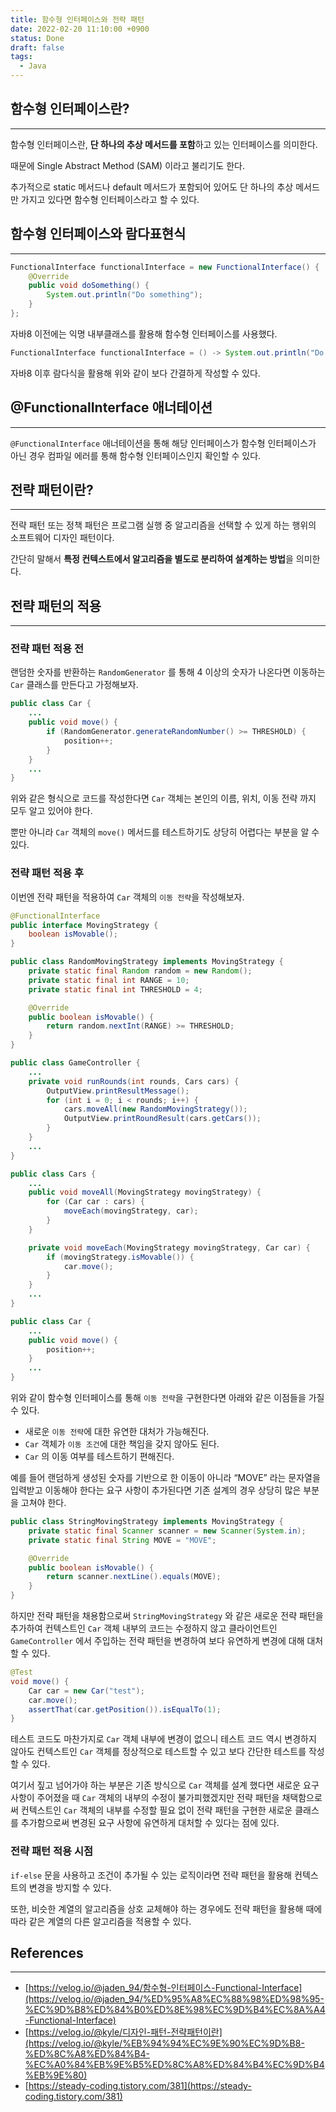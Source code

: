 ```yaml
---
title: 함수형 인터페이스와 전략 패턴
date: 2022-02-20 11:10:00 +0900
status: Done
draft: false
tags:
  - Java
---
```

## 함수형 인터페이스란?
---
함수형 인터페이스란, **단 하나의 추상 메서드를 포함**하고 있는 인터페이스를 의미한다.

때문에 Single Abstract Method (SAM) 이라고 불리기도 한다.

추가적으로 static 메서드나 default 메서드가 포함되어 있어도 단 하나의 추상 메서드만 가지고 있다면 함수형 인터페이스라고 할 수 있다.

## 함수형 인터페이스와 람다표현식
---
```java
FunctionalInterface functionalInterface = new FunctionalInterface() {
    @Override
    public void doSomething() {
        System.out.println("Do something");
    }
};
```

자바8 이전에는 익명 내부클래스를 활용해 함수형 인터페이스를 사용했다.

```java
FunctionalInterface functionalInterface = () -> System.out.println("Do something");
```

자바8 이후 람다식을 활용해 위와 같이 보다 간결하게 작성할 수 있다.

## @FunctionalInterface 애너테이션
---
`@FunctionalInterface` 애너테이션을 통해 해당 인터페이스가 함수형 인터페이스가 아닌 경우 컴파일 에러를 통해 함수형 인터페이스인지 확인할 수 있다.

## 전략 패턴이란?
---
전략 패턴 또는 정책 패턴은 프로그램 실행 중 알고리즘을 선택할 수 있게 하는 행위의 소프트웨어 디자인 패턴이다.

간단히 말해서 **특정 컨텍스트에서 알고리즘을 별도로 분리하여 설계하는 방법**을 의미한다.

## 전략 패턴의 적용
---
### 전략 패턴 적용 전

랜덤한 숫자를 반환하는 `RandomGenerator` 를 통해 4 이상의 숫자가 나온다면 이동하는 `Car` 클래스를 만든다고 가정해보자.

```java
public class Car {
    ...
    public void move() {
        if (RandomGenerator.generateRandomNumber() >= THRESHOLD) {
            position++;
        }
    }
    ...
}
```

위와 같은 형식으로 코드를 작성한다면 `Car` 객체는 본인의 이름, 위치, 이동 전략 까지 모두 알고 있어야 한다.

뿐만 아니라 `Car` 객체의 `move()` 메서드를 테스트하기도 상당히 어렵다는 부분을 알 수 있다.

### 전략 패턴 적용 후

이번엔 전략 패턴을 적용하여 `Car` 객체의 `이동 전략`을 작성해보자.

```java
@FunctionalInterface
public interface MovingStrategy {
    boolean isMovable();
}
```

```java
public class RandomMovingStrategy implements MovingStrategy {
    private static final Random random = new Random();
    private static final int RANGE = 10;
    private static final int THRESHOLD = 4;

    @Override
    public boolean isMovable() {
        return random.nextInt(RANGE) >= THRESHOLD;
    }
}
```

```java
public class GameController {
    ...
    private void runRounds(int rounds, Cars cars) {
        OutputView.printResultMessage();
        for (int i = 0; i < rounds; i++) {
            cars.moveAll(new RandomMovingStrategy());
            OutputView.printRoundResult(cars.getCars());
        }
    }
    ...
}
```

```java
public class Cars {
    ...
    public void moveAll(MovingStrategy movingStrategy) {
        for (Car car : cars) {
            moveEach(movingStrategy, car);
        }
    }

    private void moveEach(MovingStrategy movingStrategy, Car car) {
        if (movingStrategy.isMovable()) {
            car.move();
        }
    }
    ...
}
```

```java
public class Car {
    ...
    public void move() {
        position++;
    }
    ...
}
```

위와 같이 함수형 인터페이스를 통해 `이동 전략`을 구현한다면 아래와 같은 이점들을 가질 수 있다.

- 새로운 `이동 전략`에 대한 유연한 대처가 가능해진다.
- `Car` 객체가 `이동 조건`에 대한 책임을 갖지 않아도 된다.
- `Car` 의 이동 여부를 테스트하기 편해진다.

예를 들어 랜덤하게 생성된 숫자를 기반으로 한 이동이 아니라 “MOVE” 라는 문자열을 입력받고 이동해야 한다는 요구 사항이 추가된다면 기존 설계의 경우 상당히 많은 부분을 고쳐야 한다.

```java
public class StringMovingStrategy implements MovingStrategy {
    private static final Scanner scanner = new Scanner(System.in);
    private static final String MOVE = "MOVE";

    @Override
    public boolean isMovable() {
        return scanner.nextLine().equals(MOVE);
    }
}
```

하지만 전략 패턴을 채용함으로써 `StringMovingStrategy` 와 같은 새로운 전략 패턴을 추가하여 컨텍스트인 `Car` 객체 내부의 코드는 수정하지 않고 클라이언트인 `GameController` 에서 주입하는 전략 패턴을 변경하여 보다 유연하게 변경에 대해 대처할 수 있다.

```java
@Test
void move() {
    Car car = new Car("test");
    car.move();
    assertThat(car.getPosition()).isEqualTo(1);
}
```

테스트 코드도 마찬가지로 `Car` 객체 내부에 변경이 없으니 테스트 코드 역시 변경하지 않아도 컨텍스트인 `Car` 객체를 정상적으로 테스트할 수 있고 보다 간단한 테스트를 작성할 수 있다.

여기서 짚고 넘어가야 하는 부분은 기존 방식으로 `Car` 객체를 설계 했다면 새로운 요구 사항이 주어졌을 때 `Car` 객체의 내부의 수정이 불가피했겠지만 전략 패턴을 채택함으로써 컨텍스트인 `Car` 객체의 내부를 수정할 필요 없이 전략 패턴을 구현한 새로운 클래스를 추가함으로써 변경된 요구 사항에 유연하게 대처할 수 있다는 점에 있다.

### 전략 패턴 적용 시점

`if-else` 문을 사용하고 조건이 추가될 수 있는 로직이라면 전략 패턴을 활용해 컨텍스트의 변경을 방지할 수 있다.

또한, 비슷한 계열의 알고리즘을 상호 교체해야 하는 경우에도 전략 패턴을 활용해 때에 따라 같은 계열의 다른 알고리즘을 적용할 수 있다.

## References
---
- [https://velog.io/@jaden_94/함수형-인터페이스-Functional-Interface](https://velog.io/@jaden_94/%ED%95%A8%EC%88%98%ED%98%95-%EC%9D%B8%ED%84%B0%ED%8E%98%EC%9D%B4%EC%8A%A4-Functional-Interface)
- [https://velog.io/@kyle/디자인-패턴-전략패턴이란](https://velog.io/@kyle/%EB%94%94%EC%9E%90%EC%9D%B8-%ED%8C%A8%ED%84%B4-%EC%A0%84%EB%9E%B5%ED%8C%A8%ED%84%B4%EC%9D%B4%EB%9E%80)
- [https://steady-coding.tistory.com/381](https://steady-coding.tistory.com/381)
